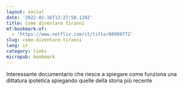 ```yaml
---
layout: social
date: '2022-02-16T13:27:58.120Z'
title: Come diventare tiranni
mf-bookmark-of:
  - 'https://www.netflix.com/it/title/80989772'
slug: come-diventare-tiranni
lang: it
category: links
micropub: bookmark
---
```

Interessante documentario che riesce a spiegare come funziona una dittatura ipotetica spiegando quelle della storia più recente
